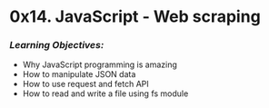 # 0x14. JavaScript - Web scraping

### _Learning Objectives:_

- Why JavaScript programming is amazing
- How to manipulate JSON data
- How to use request and fetch API
- How to read and write a file using fs module
